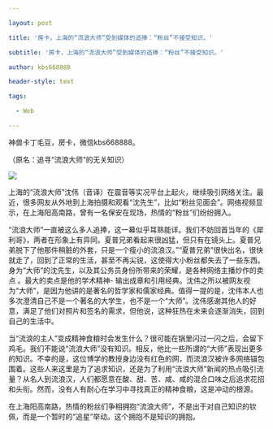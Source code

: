 ---
layout: post
title: '房卡，上海的“流浪大师”受到媒体的追捧：“粉丝”不接受知识。'
subtitle: '房卡，上海的“流浪大师”受到媒体的追捧：“粉丝”不接受知识。'
author: kbs668888
header-style: text
tags:
  - Web
---
神兽卡丁毛豆，房卡，微信kbs668888。

（原名：追寻“流浪大师”的无关知识）

![](http://dingyue.ws.126.net/nwyikLwZehaS5S0t6QE7SARSxvDLzdvZyoOFDI8bvH2uQ1553653455382compressflag.jpg)

上海的“流浪大师”沈伟（音译）在震音等实况平台上起火，继续吸引网络关注。最近，很多网友从外地到上海拍摄和观看“沈先生”，比如“粉丝见面会”。网络视频显示，在上海阳高南路，曾有一名保安在现场，热情的“粉丝”们纷纷拥入。

“流浪大师”一直被这么多人追捧，这一幕似乎耳熟能详。我们不妨回首当年的《犀利哥》，两者在形象上有异同。夏普兄弟看起来很凶猛，但只有在镜头上。夏普兄弟脱下了他那件稍脏的外套，只是一个瘦小的流浪汉。”“夏普兄弟”很快出名，很快就走了，回到了正常的生活，甚至不再尖锐，这使得大小粉丝都失去了一些东西。身为“大师”的沈先生，以及其公务员身份所带来的荣耀，是各种网络主播炒作的卖点
。最大的卖点是他的学术精神-
输出成章和引用经典。沈伟之所以被网友视为“大师”，是因为他讲的是著名的哲学家和儒家经典。值得一提的是，沈伟本人也多次澄清自己不是一个著名的大学生，也不是一个“大师”。沈伟感谢其他人的好意，满足了他们对照片和签名的需求，但他说，这种狂热在未来会逐渐消失，回到自己的生活中。

当“流浪的主人”变成精神食粮时会发生什么？很可能在锅里闪过一闪之后，会留下鸡毛。我们不能说“流浪大师”没有知识。相反，他比一些所谓的“大师”表现出更多的知识。不幸的是，这位博学的教授身边没有红色的网，而流浪汉被许多网络锚包围着。这些人来这里是为了追求知识，还是为了利用“流浪大师”新闻的热点吸引流量？从名人到流浪汉，人们都愿意在酸、甜、苦、咸、咸的混合口味之后追求花招和头衔。然而，没有人有耐心在学习中寻找真正的精神食粮，这是冲动的根源。

在上海阳高南路，热情的粉丝们争相拥抱“流浪大师”，不是出于对自己知识的钦佩，而是一个暂时的“追星”举动。这个拥抱不是知识的拥抱。

